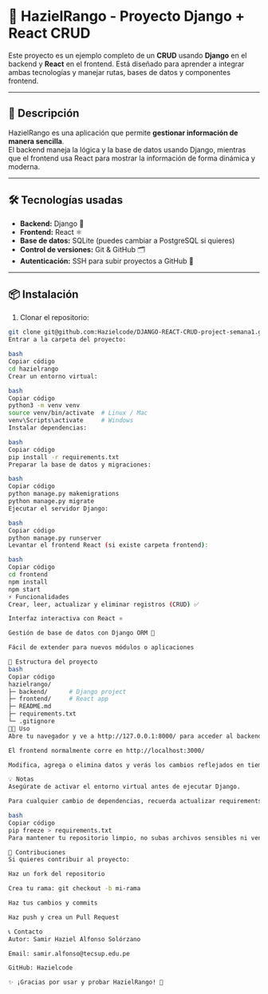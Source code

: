 # 🚀 HazielRango - Proyecto Django + React CRUD

Este proyecto es un ejemplo completo de un **CRUD** usando **Django** en el backend y **React** en el frontend. Está diseñado para aprender a integrar ambas tecnologías y manejar rutas, bases de datos y componentes frontend.

---

## 📝 Descripción

HazielRango es una aplicación que permite **gestionar información de manera sencilla**.  
El backend maneja la lógica y la base de datos usando Django, mientras que el frontend usa React para mostrar la información de forma dinámica y moderna.

---

## 🛠 Tecnologías usadas

- **Backend:** Django 🐍  
- **Frontend:** React ⚛️  
- **Base de datos:** SQLite (puedes cambiar a PostgreSQL si quieres)  
- **Control de versiones:** Git & GitHub 🗂️  
- **Autenticación:** SSH para subir proyectos a GitHub 🔑  

---

## 📦 Instalación

1. Clonar el repositorio:

```bash
git clone git@github.com:Hazielcode/DJANGO-REACT-CRUD-project-semana1.git
Entrar a la carpeta del proyecto:

bash
Copiar código
cd hazielrango
Crear un entorno virtual:

bash
Copiar código
python3 -m venv venv
source venv/bin/activate  # Linux / Mac
venv\Scripts\activate     # Windows
Instalar dependencias:

bash
Copiar código
pip install -r requirements.txt
Preparar la base de datos y migraciones:

bash
Copiar código
python manage.py makemigrations
python manage.py migrate
Ejecutar el servidor Django:

bash
Copiar código
python manage.py runserver
Levantar el frontend React (si existe carpeta frontend):

bash
Copiar código
cd frontend
npm install
npm start
⚡ Funcionalidades
Crear, leer, actualizar y eliminar registros (CRUD) ✅

Interfaz interactiva con React ⚛️

Gestión de base de datos con Django ORM 🐍

Fácil de extender para nuevos módulos o aplicaciones

📂 Estructura del proyecto
bash
Copiar código
hazielrango/
├─ backend/      # Django project
├─ frontend/     # React app
├─ README.md
├─ requirements.txt
└─ .gitignore
👨‍💻 Uso
Abre tu navegador y ve a http://127.0.0.1:8000/ para acceder al backend

El frontend normalmente corre en http://localhost:3000/

Modifica, agrega o elimina datos y verás los cambios reflejados en tiempo real

💡 Notas
Asegúrate de activar el entorno virtual antes de ejecutar Django.

Para cualquier cambio de dependencias, recuerda actualizar requirements.txt:

bash
Copiar código
pip freeze > requirements.txt
Para mantener tu repositorio limpio, no subas archivos sensibles ni venv/.

🌟 Contribuciones
Si quieres contribuir al proyecto:

Haz un fork del repositorio

Crea tu rama: git checkout -b mi-rama

Haz tus cambios y commits

Haz push y crea un Pull Request

📞 Contacto
Autor: Samir Haziel Alfonso Solórzano

Email: samir.alfonso@tecsup.edu.pe

GitHub: Hazielcode

✨ ¡Gracias por usar y probar HazielRango! 🚀
